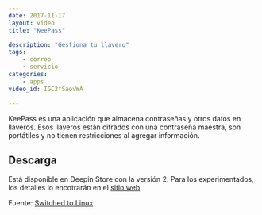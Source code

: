 ```yaml
---
date: 2017-11-17
layout: video
title: "KeePass"

description: "Gestiona tu llavero"
tags:
    - correo
    - servicio
categories:
    - apps
video_id: IGC2fSaovWA

---
```

<!--more-->

KeePass es una aplicación que almacena contraseñas y otros datos en llaveros. Esos llaveros están cifrados con una contraseña maestra, son portátiles y no tienen restricciones al agregar información.

## Descarga

Está disponible en Deepin Store con la versión 2. Para los experimentados, los detalles lo encotrarán en el [sitio web](https://keepass.info/download.html).

Fuente: [Switched to Linux](https://www.youtube.com/channel/UCoryWpk4QVYKFCJul9KBdyw)
